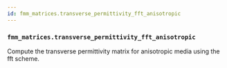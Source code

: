```yaml
---
id: fmm_matrices.transverse_permittivity_fft_anisotropic
---
```


    
### `fmm_matrices.transverse_permittivity_fft_anisotropic`
Compute the transverse permittivity matrix for anisotropic media using the fft scheme.

